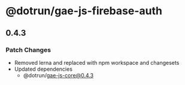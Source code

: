 # @dotrun/gae-js-firebase-auth

## 0.4.3
### Patch Changes

- Removed lerna and replaced with npm workspace and changesets
- Updated dependencies
  - @dotrun/gae-js-core@0.4.3
